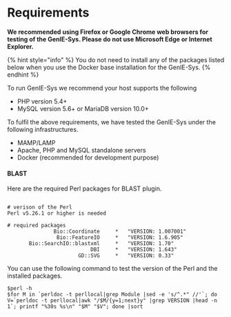 # Requirements

**We recommended using Firefox or Google Chrome web browsers for testing of the GenIE-Sys. Please do not use Microsoft Edge or Internet Explorer.**

{% hint style="info" %}
You do not need to install any of the packages listed below when you use the Docker base installation for the GenIE-Sys.
{% endhint %}

To run GenIE-Sys we recommend your host supports the following

* PHP version 5.4+
* MySQL version 5.6+ or MariaDB version 10.0+

To fulfil the above requirements, we have tested the GenIE-Sys under the following infrastructures.

* MAMP/LAMP
* Apache, PHP and MySQL standalone servers
* Docker \(recommended for development purpose\)

#### BLAST

Here are the required Perl packages for BLAST plugin.

```text

# verison of the Perl
Perl v5.26.1 or higher is needed

# required packages
               Bio::Coordinate     *   "VERSION: 1.007001"
                Bio::FeatureIO     *   "VERSION: 1.6.905"
       Bio::SearchIO::blastxml     *   "VERSION: 1.70"
                           DBI     *   "VERSION: 1.643"
                       GD::SVG     *   "VERSION: 0.33"
```

You can use the following command to test the version of the Perl and the installed packages.

```text
$perl -h
$for M in `perldoc -t perllocal|grep Module |sed -e 's/^.*" //'`; do V=`perldoc -t perllocal|awk "/$M/{y=1;next}y" |grep VERSION |head -n 1`; printf "%30s %s\n" "$M" "$V"; done |sort
```



